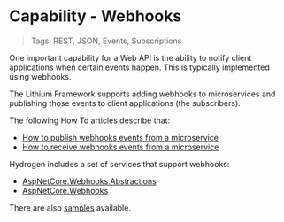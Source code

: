 # Capability - Webhooks

> Tags: REST, JSON, Events, Subscriptions

One important capability for a Web API is the ability to notify client applications when certain events happen. This is typically implemented using webhooks.

The Lithium Framework supports adding webhooks to microservices and publishing those events to client applications (the subscribers).

The following How To articles describe that:

- [How to publish webhooks events from a microservice](../howto/howto-publish-webhooks.md)
- [How to receive webhooks events from a microservice](../howto/howto-receive-webhooks.md)

Hydrogen includes a set of services that support webhooks:

- [AspNetCore.Webhooks.Abstractions](../ref/hydrogen-2.0/AspNetCore.Webhooks.Abstractions.md)
- [AspNetCore.Webhooks](../ref/hydrogen-2.0/AspNetCore.Webhooks.md)

There are also [samples](../samples/README.md) available.